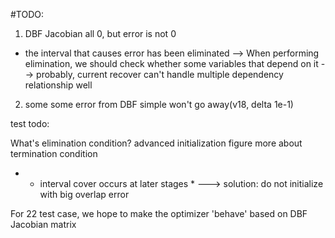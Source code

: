 #TODO:
1. DBF Jacobian all 0, but error is not 0
- the interval that causes error has been eliminated
--> When performing elimination, we should check whether some variables that depend on it
--> probably, current recover can't handle multiple dependency relationship well
2. some some error from DBF simple won't go away(v18, delta 1e-1)


test todo:

What's elimination condition?
advanced initialization
figure more about termination condition
- * interval cover occurs at later stages *
---> solution: do not initialize with big overlap error

For 22 test case, we hope to make the optimizer 'behave' based on DBF Jacobian matrix